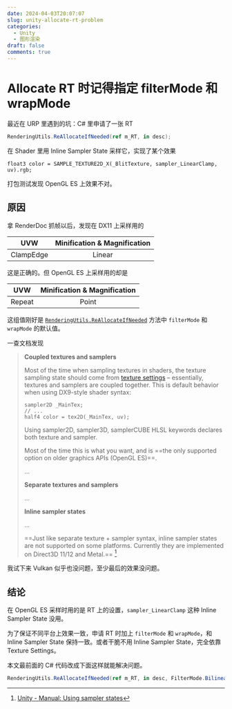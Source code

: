 ```yaml
---
date: 2024-04-03T20:07:07
slug: unity-allocate-rt-problem
categories:
  - Unity
  - 图形渲染
draft: false
comments: true
---
```


# Allocate RT 时记得指定 filterMode 和 wrapMode

<!-- more -->

最近在 URP 里遇到的坑：C# 里申请了一张 RT

``` csharp
RenderingUtils.ReAllocateIfNeeded(ref m_RT, in desc);
```

在 Shader 里用 Inline Sampler State 采样它，实现了某个效果

``` hlsl
float3 color = SAMPLE_TEXTURE2D_X(_BlitTexture, sampler_LinearClamp, uv).rgb;
```

打包测试发现 OpenGL ES 上效果不对。

## 原因

拿 RenderDoc 抓帧以后，发现在 DX11 上采样用的

|UVW|Minification & Magnification|
|:-:|:-:|
|ClampEdge|Linear|

这是正确的。但 OpenGL ES 上采样用的却是

|UVW|Minification & Magnification|
|:-:|:-:|
|Repeat|Point|

这组值刚好是 [`RenderingUtils.ReAllocateIfNeeded`](https://docs.unity3d.com/Packages/com.unity.render-pipelines.universal@14.0/api/UnityEngine.Rendering.Universal.RenderingUtils.html#UnityEngine_Rendering_Universal_RenderingUtils_ReAllocateIfNeeded_UnityEngine_Rendering_RTHandle__UnityEngine_RenderTextureDescriptor__UnityEngine_FilterMode_UnityEngine_TextureWrapMode_System_Boolean_System_Int32_System_Single_System_String_) 方法中 `filterMode` 和 `wrapMode` 的默认值。

一查文档发现

> **Coupled textures and samplers**
> 
> Most of the time when sampling textures in shaders, the texture sampling state should come from [texture settings](https://docs.unity3d.com/Manual/class-TextureImporter.html) – essentially, textures and samplers are coupled together. This is default behavior when using DX9-style shader syntax:
> 
> ``` hlsl
> sampler2D _MainTex;
> // ...
> half4 color = tex2D(_MainTex, uv);
> ```
> 
> Using sampler2D, sampler3D, samplerCUBE HLSL keywords declares both texture and sampler.
> 
> Most of the time this is what you want, and is ==the only supported option on older graphics APIs (OpenGL ES)==. 
> 
> ...
> 
> **Separate textures and samplers**
> 
> ...
> 
> **Inline sampler states**
> 
> ...
>
> ==Just like separate texture + sampler syntax, inline sampler states are not supported on some platforms. Currently they are implemented on Direct3D 11/12 and Metal.== [^1]

我试下来 Vulkan 似乎也没问题，至少最后的效果没问题。

## 结论

在 OpenGL ES 采样时用的是 RT 上的设置，`sampler_LinearClamp` 这种 Inline Sampler State 没用。

为了保证不同平台上效果一致，申请 RT 时加上 `filterMode` 和 `wrapMode`，和 Inline Sampler State 保持一致。或者干脆不用 Inline Sampler State，完全依靠 Texture Settings。

本文最前面的 C# 代码改成下面这样就能解决问题。

``` csharp
RenderingUtils.ReAllocateIfNeeded(ref m_RT, in desc, FilterMode.Bilinear, TextureWrapMode.Clamp);
```

[^1]: [Unity - Manual: Using sampler states](https://docs.unity3d.com/Manual/SL-SamplerStates.html)
